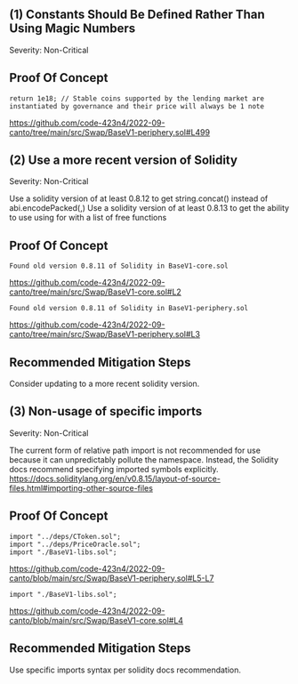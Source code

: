 ## (1) Constants Should Be Defined Rather Than Using Magic Numbers

Severity: Non-Critical

## Proof Of Concept

    return 1e18; // Stable coins supported by the lending market are instantiated by governance and their price will always be 1 note
https://github.com/code-423n4/2022-09-canto/tree/main/src/Swap/BaseV1-periphery.sol#L499


## (2) Use a more recent version of Solidity

Severity: Non-Critical

Use a solidity version of at least 0.8.12 to get string.concat() instead of abi.encodePacked(<str>,<str>)
Use a solidity version of at least 0.8.13 to get the ability to use using for with a list of free functions

## Proof Of Concept

	Found old version 0.8.11 of Solidity in BaseV1-core.sol
https://github.com/code-423n4/2022-09-canto/tree/main/src/Swap/BaseV1-core.sol#L2

	Found old version 0.8.11 of Solidity in BaseV1-periphery.sol
https://github.com/code-423n4/2022-09-canto/tree/main/src/Swap/BaseV1-periphery.sol#L3



## Recommended Mitigation Steps

Consider updating to a more recent solidity version.


## (3) Non-usage of specific imports

Severity: Non-Critical

The current form of relative path import is not recommended for use because it can unpredictably pollute the namespace.
Instead, the Solidity docs recommend specifying imported symbols explicitly.
https://docs.soliditylang.org/en/v0.8.15/layout-of-source-files.html#importing-other-source-files

## Proof Of Concept

	import "../deps/CToken.sol";
	import "../deps/PriceOracle.sol";
	import "./BaseV1-libs.sol";
https://github.com/code-423n4/2022-09-canto/blob/main/src/Swap/BaseV1-periphery.sol#L5-L7

	import "./BaseV1-libs.sol";
https://github.com/code-423n4/2022-09-canto/blob/main/src/Swap/BaseV1-core.sol#L4

## Recommended Mitigation Steps

Use specific imports syntax per solidity docs recommendation.